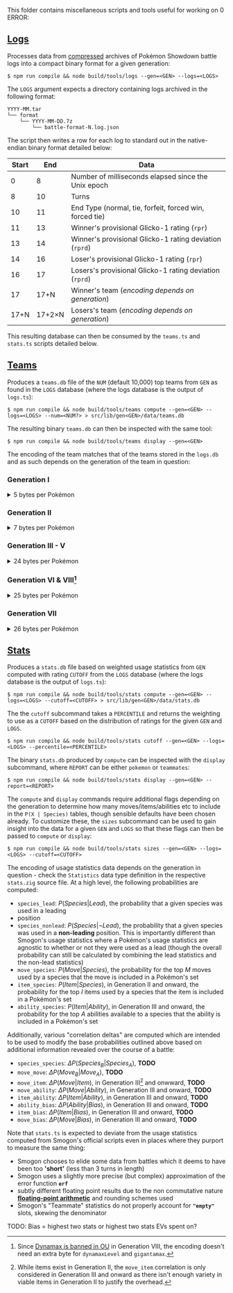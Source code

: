 This folder contains miscellaneous scripts and tools useful for working on 0 ERROR:

## [Logs](logs.ts)

Processes data from [compressed](https://github.com/pkmn/stats/blob/main/tools/compress) archives of
Pokémon Showdown battle logs into a compact binary format for a given generation:

    $ npm run compile && node build/tools/logs --gen=<GEN> --logs=<LOGS>

The `LOGS` argument expects a directory containing logs archived in the following format:

    YYYY-MM.tar
    └── format
        └── YYYY-MM-DD.7z
            └── battle-format-N.log.json

The script then writes a row for each log to standard out in the native-endian binary format
detailed below:

| Start | End    | Data                                                    |
| ----- | ------ | ------------------------------------------------------- |
| 0     | 8      | Number of milliseconds elapsed since the Unix epoch     |
| 8     | 10     | Turns                                                   |
| 10    | 11     | End Type (normal, tie, forfeit, forced win, forced tie) |
| 11    | 13     | Winner's provisional Glicko-1 rating (`rpr`)            |
| 13    | 14     | Winner's provisional Glicko-1 rating deviation (`rprd`) |
| 14    | 16     | Loser's provisional Glicko-1 rating (`rpr`)             |
| 16    | 17     | Losers's provisional Glicko-1 rating deviation (`rprd`) |
| 17    | 17+N   | Winner's team (*encoding depends on generation*)        |
| 17+N  | 17+2×N | Losers's team (*encoding depends on generation*)        |

This resulting database can then be consumed by the `teams.ts` and `stats.ts` scripts detailed
below.

## [Teams](teams.ts)

Produces a `teams.db` file of the `NUM` (default 10,000) top teams from `GEN` as found in the `LOGS`
database (where the logs database is the output of `logs.ts`):

    $ npm run compile && node build/tools/teams compute --gen=<GEN> --logs=<LOGS> --num=<NUM?> > src/lib/gen<GEN>/data/teams.db

The resulting binary `teams.db` can then be inspected with the same tool:

    $ npm run compile && node build/tools/teams display --gen=<GEN>

The encoding of the team matches that of the teams stored in the `logs.db` and as such depends on
the generation of the team in question:

### Generation I

<details><summary>5 bytes per Pokémon</summary>

| Start | End | Data                      |
| ----- | --- | ------------------------- |
| 0     | 1   | The Pokémon's species     |
| 1     | 2   | The Pokémon's first move  |
| 2     | 3   | The Pokémon's second move |
| 3     | 4   | The Pokémon's third move  |
| 4     | 5   | The Pokémon's fourth move |

</details>

### Generation II

<details><summary>7 bytes per Pokémon</summary>

| Start | End | Data                            |
| ----- | --- | ------------------------------- |
| 0     | 1   | The Pokémon's species           |
| 1     | 2   | The Pokémon's item              |
| 2     | 3   | The Pokémon's first move        |
| 3     | 4   | The Pokémon's second move       |
| 4     | 5   | The Pokémon's third move        |
| 5     | 6   | The Pokémon's fourth move       |
| 6     | 7   | The Pokémon's Hidden Power type |

</details>

### Generation III - V

<details><summary>24 bytes per Pokémon</summary>

| Start | End | Data                          |
| ----- | --- | ----------------------------- |
| 0     | 2   | The Pokémon's species & forme |
| 2     | 3   | The Pokémon's item            |
| 3     | 4   | The Pokémon's ability         |
| 4     | 6   | The Pokémon's first move      |
| 6     | 8   | The Pokémon's second move     |
| 8     | 10  | The Pokémon's third move      |
| 10    | 12  | The Pokémon's fourth move     |
| 12    | 13  | The Pokémon's nature          |
| 13    | 19  | The Pokémon's EVs             |
| 19    | 23  | The Pokémon's IVs             |
| 23    | 24  | The Pokémon's level           |

</details>

### Generation VI & VIII[^1]

<details><summary>25 bytes per Pokémon</summary>

| Start | End | Data                            |
| ----- | --- | ------------------------------- |
| 0     | 2   | The Pokémon's species & forme   |
| 2     | 4   | The Pokémon's item              |
| 4     | 5   | The Pokémon's ability           |
| 5     | 7   | The Pokémon's first move        |
| 7     | 9   | The Pokémon's second move       |
| 9     | 11  | The Pokémon's third move        |
| 11    | 13  | The Pokémon's fourth move       |
| 13    | 14  | The Pokémon's nature            |
| 14    | 20  | The Pokémon's EVs               |
| 20    | 24  | The Pokémon's IVs               |
| 24    | 25  | The Pokémon's level             |

</details>

### Generation VII

<details><summary>26 bytes per Pokémon</summary>

| Start | End | Data                            |
| ----- | --- | ------------------------------- |
| 0     | 2   | The Pokémon's species & forme   |
| 2     | 3   | The Pokémon's item              |
| 3     | 5   | The Pokémon's ability           |
| 5     | 7   | The Pokémon's first move        |
| 7     | 9   | The Pokémon's second move       |
| 9     | 11  | The Pokémon's third move        |
| 11    | 13  | The Pokémon's fourth move       |
| 13    | 14  | The Pokémon's nature            |
| 14    | 20  | The Pokémon's EVs               |
| 20    | 24  | The Pokémon's IVs               |
| 24    | 25  | The Pokémon's level             |
| 25    | 26  | The Pokémon's Hidden Power type |

</details>

[^1]: Since [Dynamax is banned in OU](https://www.smogon.com/forums/threads/dynamax-is-banned-from-ou-explanation-information.3657917/#post-8316142)
in Generation VIII, the encoding doesn't need an extra byte for `dynamaxLevel` and `gigantamax`.

## [Stats](stats.ts)

Produces a `stats.db` file based on weighted usage statistics from `GEN` computed with rating
`CUTOFF` from the `LOGS` database (where the logs database is the output of `logs.ts`):

    $ npm run compile && node build/tools/stats compute --gen=<GEN> --logs=<LOGS> --cutoff=<CUTOFF> > src/lib/gen<GEN>/data/stats.db

  The  the `cutoff` subcommand takes a `PERCENTILE` and returns the weighting to use as a `CUTOFF`
  based on the distribution of ratings for the given `GEN` and `LOGS`.

    $ npm run compile && node build/tools/stats cutoff --gen=<GEN> --logs=<LOGS> --percentile=<PERCENTILE>

  The binary `stats.db` produced by `compute` can be inspected with the `display` subcommand,
  where `REPORT` can be either `pokemon` or `teammates`:

    $ npm run compile && node build/tools/stats display --gen=<GEN> --report=<REPORT>

  The `compute` and `display` commands require additional flags depending on the generation to
  determine how many moves/items/abilities etc to include in the `P(X | Species)` tables, though
  sensible defaults have been chosen already. To customize these, the  `sizes` subcommand can be
  used to gain insight into the data for a given `GEN` and `LOGS` so that these flags can then be
  passed to `compute` or `display`:

    $ npm run compile && node build/tools/stats sizes --gen=<GEN> --logs=<LOGS> --cutoff=<CUTOFF>

The encoding of usage statistics data depends on the generation in question - check the
`Statistics` data type definition in the respective `stats.zig` source file. At a high level, the
following probabilities are computed:

- `species_lead`: $P(Species | Lead)$, the probability that a given species was used in a leading
- position
- `species_nonlead`: $P(Species | \lnot Lead)$, the probability that a given species was used in
  a **non-leading** position. This is importantly different than Smogon's usage statistics where a
  Pokémon's usage statistics are agnostic to whether or not they were used as a lead (though the
  overall probability can still be calculated by combining the lead statistics and the non-lead
  statistics)
- `move_species`:  $P(Move | Species)$, the probability for the top $M$ moves used by a species
  that the move is included in a Pokémon's set
- `item_species`:  $P(Item | Species)$, in Generation II and onward, the probability for the top
  $I$ items used by a species that the item is included in a Pokémon's set
- `ability_species`:  $P(Item | Ability)$, in Generation III and onward, the probability for the
  top $A$ abilities available to a species that the ability is included in a Pokémon's set

Additionally, various "correlation deltas" are computed which are intended to be used to modify
the base probabilities outlined above based on additional information revealed over the course of
a battle:

- `species_species`: $\Delta P(Species_B | Species_A)$, **TODO**
- `move_move`: $\Delta P(Move_B | Move_A)$, **TODO**
- `move_item`: $\Delta P(Move | Item)$, in Generation III[^2] and onwward, **TODO**
- `move_ability`: $\Delta P(Move | Ability)$, in Generation III and onward, **TODO**
- `item_ability`: $\Delta P(Item | Ability)$, in Generation III and onward, **TODO**
- `ability_bias`: $\Delta P(Ability | Bias)$, in Generation III and onward, **TODO**
- `item_bias`: $\Delta P(Item | Bias)$, in Generation III and onward, **TODO**
- `move_bias`: $\Delta P(Move | Bias)$, in Generation III and onward, **TODO**

Note that `stats.ts` is expected to deviate from the usage statistics computed from Smogon's
official scripts even in places where they purport to measure the same thing:

- Smogon chooses to elide some data from battles which it deems to have been too **'short'** (less
  than 3 turns in length)
- Smogon uses a slightly more precise (but complex) approximation of the error function **`erf`**
- subtly different floating point results due to the non commutative nature [**floating-point
  arithmetic**](https://en.wikipedia.org/wiki/Floating-point_arithmetic) and rounding schemes used
- Smogon's "Teammate" statistics do not properly account for **`"empty"`** slots, skewing the
  denominator

[^2]: While items exist in Generation II, the `move_item` correlation is only considered in
Generation III and onward as there isn't enough variety in viable items in Generation II to justify
the overhead.

TODO: Bias = highest two stats or highest two stats EVs spent on?
